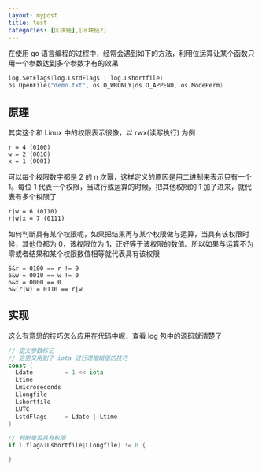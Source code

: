 ```yaml
---
layout: mypost
title: test
categories: [区块链],[区块链2] 
---
```


在使用 go 语言编程的过程中，经常会遇到如下的方法，利用位运算让某个函数只用一个参数达到多个参数才有的效果

```go
log.SetFlags(log.LstdFlags | log.Lshortfile)
os.OpenFile("demo.txt", os.O_WRONLY|os.O_APPEND, os.ModePerm)
```

## 原理

其实这个和 Linux 中的权限表示很像，以 rwx(读写执行) 为例

```
r = 4 (0100)
w = 2 (0010)
x = 1 (0001)
```

可以每个权限数字都是 2 的 n 次幂，这样定义的原因是用二进制来表示只有一个 1。每位 1 代表一个权限，当进行或运算的时候，把其他权限的 1 加了进来，就代表有多个权限了

```
r|w = 6 (0110)
r|w|x = 7 (0111)
```

如何判断具有某个权限呢，如果把结果再与某个权限做与运算，当具有该权限时候，其他位都为 0，该权限位为 1，正好等于该权限的数值。所以如果与运算不为零或者结果和某个权限数值相等就代表具有该权限

```
6&r = 0100 == r != 0
6&w = 0010 == w != 0
6&x = 0000 == 0
6&(r|w) = 0110 == r|w
```

## 实现

这么有意思的技巧怎么应用在代码中呢，查看 log 包中的源码就清楚了

```go
// 定义参数标记
// 这里又用到了 iota 进行递增赋值的技巧
const (
  Ldate         = 1 << iota
  Ltime
  Lmicroseconds
  Llongfile
  Lshortfile
  LUTC
  LstdFlags     = Ldate | Ltime
)

// 判断是否具有权限
if l.flag&(Lshortfile|Llongfile) != 0 {

}
```
